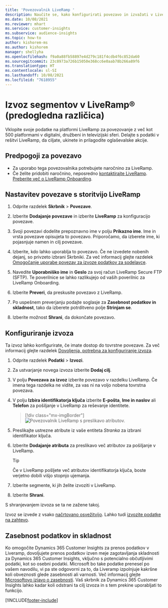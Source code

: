 ```yaml
---
title: 'Povezovalnik LiveRamp '
description: Naučite se, kako konfigurirati povezavo in izvažati v LiveRamp.
ms.date: 10/08/2021
ms.reviewer: mhart
ms.service: customer-insights
ms.subservice: audience-insights
ms.topic: how-to
author: kishorem-ms
ms.author: kishorem
manager: shellyha
ms.openlocfilehash: f9a0a88fb58897e4d279c181f4cdb4f6c852da60
ms.sourcegitcommit: 23c8973a726b15050e368cc6e0aab78b266a89f6
ms.translationtype: HT
ms.contentlocale: sl-SI
ms.lasthandoff: 10/08/2021
ms.locfileid: "7618955"
---
```

# <a name="export-segments-to-liverampreg-preview"></a>Izvoz segmentov v LiveRamp&reg; (predogledna različica)

Vklopite svoje podatke na platformi LiveRamp za povezovanje z več kot 500 platformami v digitalni, družbeni in televizijski sferi. Delajte s podatki v rešitvi LiveRamp, da ciljate, ukinete in prilagodite oglaševalske akcije.

## <a name="prerequisites-for-a-connection"></a>Predpogoji za povezavo

- Za uporabo tega povezovalnika potrebujete naročnino za LiveRamp.
- Če želite pridobiti naročnino, neposredno [kontaktirajte LiveRamp](https://liveramp.com/contact/). [Preberite več o LiveRamp Onboarding](https://liveramp.com/our-platform/data-onboarding/).

## <a name="set-up-connection-to-liveramp"></a>Nastavitev povezave s storitvijo LiveRamp

1. Odprite razdelek **Skrbnik** > **Povezave**.

1. Izberite **Dodajanje povezave** in izberite **LiveRamp** za konfiguracijo povezave.

1. Svoji povezavi dodelite prepoznavno ime v polju **Prikazno ime**. Ime in vrsta povezave opisujeta to povezavo. Priporočamo, da izberete ime, ki pojasnjuje namen in cilj povezave.

1. Izberite, kdo lahko uporablja to povezavo. Če ne izvedete nobenih dejanj, so privzeto izbrani Skrbniki. Za več informacij glejte razdelek [Omogočanje uporabe povezav za izvoze podatkov za sodelavce](connections.md#allow-contributors-to-use-a-connection-for-exports).

1. Navedite **Uporabniško ime** in **Geslo** za svoj račun LiveRamp Secure FTP (SFTP).
Te poverilnice se lahko razlikujejo od vaših poverilnic za LiveRamp Onboarding.

1. Izberite **Preveri**, da preskusite povezavo z LiveRamp.

1. Po uspešnem preverjanju podajte soglasje za **Zasebnost podatkov in skladnost**, tako da izberete potrditveno polje **Strinjam se**.

1. Izberite možnost **Shrani**, da dokončate povezavo.

## <a name="configure-an-export"></a>Konfiguriranje izvoza

Ta izvoz lahko konfigurirate, če imate dostop do tovrstne povezave. Za več informacij glejte razdelek [Dovoljenja, potrebna za konfiguriranje izvoza](export-destinations.md#set-up-a-new-export).

1. Odprite razdelek **Podatki** > **Izvozi**.

1. Za ustvarjanje novega izvoza izberite **Dodaj cilj**.

1. V polju **Povezava za izvoz** izberite povezavo v razdelku LiveRamp. Če imena tega razdelka ne vidite, za vas ni na voljo nobena tovrstna povezava.

1. V polju **Izbira identifikatorja ključa** izberite **E-pošta**, **Ime in naslov** ali **Telefon** za pošiljanje v LiveRamp za reševanje identitete.
   > [!div class="mx-imgBorder"]
   > ![Povezovalnik LiveRamp s preslikavo atributov.](media/export-liveramp-segments.png "Povezovalnik LiveRamp s preslikavo atributov")

1. Preslikajte ustrezne atribute iz vaše entiteta *Stranka* za izbrani identifikator ključa.

1. Izberite **Dodajanje atributa** za preslikavo več atributov za pošiljanje v LiveRamp.

   > [!TIP]
   > Če v LiveRamp pošljete več atributov identifikatorja ključa, boste verjetno dobili višjo stopnjo ujemanja.

1. Izberite segmente, ki jih želite izvoziti v LiveRamp.

1. Izberite **Shrani**.

S shranjevanjem izvoza se ta ne zažene takoj.

Izvoz se izvede z vsako [načrtovano osvežitvijo](system.md#schedule-tab). Lahko tudi [izvozite podatke na zahtevo](export-destinations.md#run-exports-on-demand). 


## <a name="data-privacy-and-compliance"></a>Zasebnost podatkov in skladnost

Ko omogočite Dynamics 365 Customer Insights za prenos podatkov v Liveramp, dovoljujete prenos podatkov izven meje zagotavljanja skladnosti za Dynamics 365 Customer Insights, vključno s potencialno občutljivimi podatki, kot so osebni podatki. Microsoft bo take podatke prenesel po vašem navodilu, vi pa ste odgovorni za to, da Liveramp izpolnjuje kakršne koli obveznosti glede zasebnosti ali varnosti. Več informacij glejte [Microsoftovo izjavo o zasebnosti](https://go.microsoft.com/fwlink/?linkid=396732).
Vaš skrbnik za Dynamics 365 Customer Insights lahko kadar koli odstrani ta cilj izvoza in s tem prekine uporabljati to funkcijo.

[!INCLUDE[footer-include](../includes/footer-banner.md)]
